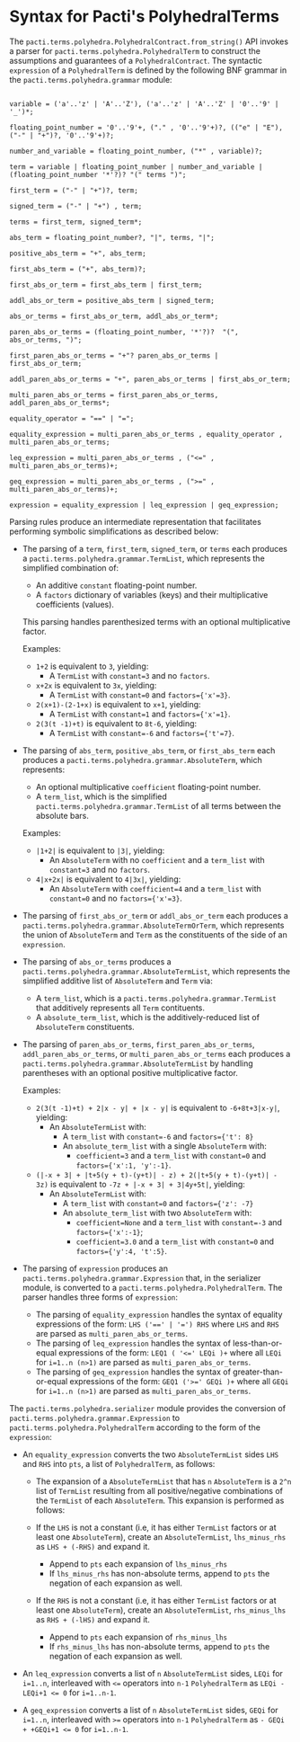 # Syntax for Pacti's PolyhedralTerms

The `pacti.terms.polyhedra.PolyhedralContract.from_string()` API invokes a parser for `pacti.terms.polyhedra.PolyhedralTerm` to construct the assumptions and guarantees of a `PolyhedralContract`. The syntactic `expression` of a `PolyhedralTerm` is defined by the following BNF grammar in the `pacti.terms.polyhedra.grammar` module:

```text

variable = ('a'..'z' | 'A'..'Z'), ('a'..'z' | 'A'..'Z' | '0'..'9' | '_')*;

floating_point_number = '0'..'9'+, ("." , '0'..'9'+)?, (("e" | "E"), ("-" | "+")?, '0'..'9'+)?;

number_and_variable = floating_point_number, ("*" , variable)?;

term = variable | floating_point_number | number_and_variable | (floating_point_number '*'?)? "(" terms ")";

first_term = ("-" | "+")?, term;

signed_term = ("-" | "+") , term;

terms = first_term, signed_term*;

abs_term = floating_point_number?, "|", terms, "|";

positive_abs_term = "+", abs_term;

first_abs_term = ("+", abs_term)?;

first_abs_or_term = first_abs_term | first_term;

addl_abs_or_term = positive_abs_term | signed_term;

abs_or_terms = first_abs_or_term, addl_abs_or_term*;

paren_abs_or_terms = (floating_point_number, '*'?)?  "(", abs_or_terms, ")";

first_paren_abs_or_terms = "+"? paren_abs_or_terms | first_abs_or_term;

addl_paren_abs_or_terms = "+", paren_abs_or_terms | first_abs_or_term;

multi_paren_abs_or_terms = first_paren_abs_or_terms, addl_paren_abs_or_terms*;

equality_operator = "==" | "=";

equality_expression = multi_paren_abs_or_terms , equality_operator , multi_paren_abs_or_terms;

leq_expression = multi_paren_abs_or_terms , ("<=" , multi_paren_abs_or_terms)+;

geq_expression = multi_paren_abs_or_terms , (">=" , multi_paren_abs_or_terms)+;

expression = equality_expression | leq_expression | geq_expression;
```

Parsing rules produce an intermediate representation that facilitates performing symbolic simplifications as described below:

- The parsing of a `term`, `first_term`, `signed_term`, or `terms` each produces a `pacti.terms.polyhedra.grammar.TermList`, which represents the simplified combination of:
  - An additive `constant` floating-point number.
  - A `factors` dictionary of variables (keys) and their multiplicative coefficients (values).

  This parsing handles parenthesized terms with an optional multiplicative factor.

  Examples:
  - `1+2` is equivalent to `3`, yielding:
    - A `TermList` with `constant=3` and no `factors`.
  - `x+2x` is equivalent to `3x`, yielding:
    - A `TermList` with `constant=0` and `factors={'x'=3}`.
  - `2(x+1)-(2-1+x)` is equivalent to `x+1`, yielding:
    - A `TermList` with `constant=1` and `factors={'x'=1}`.
  - `2(3(t -1)+t)` is equivalent to `8t-6`, yielding:
    - A `TermList` with `constant=-6` and `factors={'t'=7}`.

- The parsing of `abs_term`, `positive_abs_term`, or `first_abs_term` each produces a `pacti.terms.polyhedra.grammar.AbsoluteTerm`, which represents:
  - An optional multiplicative `coefficient` floating-point number.
  - A `term_list`, which is the simplified `pacti.terms.polyhedra.grammar.TermList` of all terms between the absolute bars.

  Examples:
  - `|1+2|` is equivalent to `|3|`, yielding:
    - An `AbsoluteTerm` with no `coefficient` and a `term_list` with `constant=3` and no `factors`.
  - `4|x+2x|` is equivalent to `4|3x|`, yielding:
    - An `AbsoluteTerm` with `coefficient=4` and a `term_list` with `constant=0` and no `factors={'x'=3}`.
  
- The parsing of `first_abs_or_term` or `addl_abs_or_term` each produces a `pacti.terms.polyhedra.grammar.AbsoluteTermOrTerm`, which represents the union of `AbsoluteTerm` and `Term` as the constituents of the side of an `expression`.

- The parsing of `abs_or_terms` produces a `pacti.terms.polyhedra.grammar.AbsoluteTermList`, which represents the simplified additive list of `AbsoluteTerm` and `Term` via:
  - A `term_list`, which is a `pacti.terms.polyhedra.grammar.TermList` that additively represents all `Term` contituents.
  - A `absolute_term_list`, which is the additively-reduced list of `AbsoluteTerm` constituents.

- The parsing of `paren_abs_or_terms`, `first_paren_abs_or_terms`, `addl_paren_abs_or_terms`, or `multi_paren_abs_or_terms` each produces a `pacti.terms.polyhedra.grammar.AbsoluteTermList` by handling parentheses with an optional positive multiplicative factor.

  Examples:
  - `2(3(t -1)+t) + 2|x - y| + |x - y|` is equivalent to `-6+8t+3|x-y|`, yielding:
    - An `AbsoluteTermList` with:
      - A `term_list` with `constant=-6` and `factors={'t': 8}`
      - An `absolute_term_list` with a single `AbsoluteTerm` with:
        - `coefficient=3` and a `term_list` with `constant=0` and `factors={'x':1, 'y':-1}`.
  - `(|-x + 3| + |t+5(y + t)-(y+t)| - z) + 2(|t+5(y + t)-(y+t)| - 3z)` is equivalent to `-7z + |-x + 3| + 3|4y+5t|`, yielding:
    - An `AbsoluteTermList` with:
      - A `term_list` with `constant=0` and `factors={'z': -7}`
      - An `absolute_term_list` with two `AbsoluteTerm` with:
        - `coefficient=None` and a `term_list` with `constant=-3` and `factors={'x':-1}`;
        - `coefficient=3.0` and a `term_list` with `constant=0` and `factors={'y':4, 't':5}`.

- The parsing of `expression` produces an `pacti.terms.polyhedra.grammar.Expression` that, in the serializer module, is converted to a `pacti.terms.polyhedra.PolyhedralTerm`. The parser handles three forms of `expression`:
  - The parsing of `equality_expression` handles the syntax of equality expressions of the form: `LHS ('==' | '=') RHS` where `LHS` and `RHS` are parsed as `multi_paren_abs_or_terms`.
  - The parsing of `leq_expression` handles the syntax of less-than-or-equal expressions of the form: `LEQ1 ( '<=' LEQi )+` where all `LEQi` for `i=1..n (n>1)` are parsed as `multi_paren_abs_or_terms`.
  - The parsing of `geq_expression` handles the syntax of greater-than-or-equal expressions of the form: `GEQ1 ('>=' GEQi )+` where all `GEQi` for `i=1..n (n>1)` are parsed as `multi_paren_abs_or_terms`.

The `pacti.terms.polyhedra.serializer` module provides the conversion of `pacti.terms.polyhedra.grammar.Expression` to `pacti.terms.polyhedra.PolyhedralTerm` according to the form of the `expression`:

- An `equality_expression` converts the two `AbsoluteTermList` sides `LHS` and `RHS` into `pts`, a list of `PolyhedralTerm`, as follows:

  - The expansion of a `AbsoluteTermList` that has `n` `AbsoluteTerm` is a `2^n` list of `TermList` resulting from all positive/negative combinations of the `TermList` of each `AbsoluteTerm`. This expansion is performed as follows:
  
  - If the `LHS` is not a constant (i.e, it has either `TermList` factors or at least one `AbsoluteTerm`), create an `AbsoluteTermList`, `lhs_minus_rhs` as `LHS + (-RHS)` and expand it.
    - Append to `pts` each expansion of `lhs_minus_rhs`
    - If `lhs_minus_rhs` has non-absolute terms, append to `pts` the negation of each expansion as well.
  
  - If the `RHS` is not a constant (i.e, it has either `TermList` factors or at least one `AbsoluteTerm`), create an `AbsoluteTermList`, `rhs_minus_lhs` as `RHS + (-lHS)` and expand it.
    - Append to `pts` each expansion of `rhs_minus_lhs`
    - If `rhs_minus_lhs` has non-absolute terms, append to `pts` the negation of each expansion as well.
  
- An `leq_expression` converts a list of `n` `AbsoluteTermList` sides, `LEQi` for `i=1..n`, interleaved with `<=` operators into `n-1` `PolyhedralTerm` as `LEQi - LEQi+1 <= 0` for `i=1..n-1`.

- A `geq_expression` converts a list of `n` `AbsoluteTermList` sides, `GEQi` for `i=1..n`, interleaved with `>=` operators into `n-1` `PolyhedralTerm` as `- GEQi + +GEQi+1 <= 0` for `i=1..n-1`.
